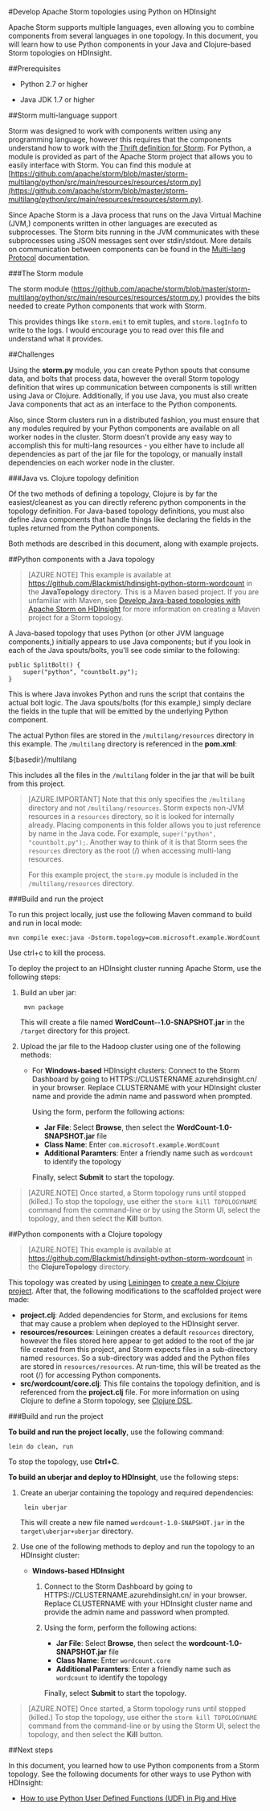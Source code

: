 <properties
   pageTitle="Use Python components in a Storm topology on HDinsight | Windows Azure"
   description="Learn how you can use Python components from with Apache Storm on Azure HDInsight. You will learn how to use Python components from both a Java based, and Clojure based Storm topology."
   services="hdinsight"
   documentationCenter=""
   authors="Blackmist"
   manager="paulettm"
   editor="cgronlun"/>

<tags
	ms.service="hdinsight"
	ms.date="10/08/2015"
	wacn.date=""/>

#Develop Apache Storm topologies using Python on HDInsight

Apache Storm supports multiple languages, even allowing you to combine components from several languages in one topology. In this document, you will learn how to use Python components in your Java and Clojure-based Storm topologies on HDInsight.

##Prerequisites

* Python 2.7 or higher

* Java JDK 1.7 or higher

##Storm multi-language support

Storm was designed to work with components written using any programming language, however this requires that the components understand how to work with the [Thrift definition for Storm](https://github.com/apache/storm/blob/master/storm-core/src/storm.thrift). For Python, a module is provided as part of the Apache Storm project that allows you to easily interface with Storm. You can find this module at [https://github.com/apache/storm/blob/master/storm-multilang/python/src/main/resources/resources/storm.py](https://github.com/apache/storm/blob/master/storm-multilang/python/src/main/resources/resources/storm.py).

Since Apache Storm is a Java process that runs on the Java Virtual Machine (JVM,) components written in other languages are executed as subprocesses. The Storm bits running in the JVM communicates with these subprocesses using JSON messages sent over stdin/stdout. More details on communication between components can be found in the [Multi-lang Protocol](https://storm.apache.org/documentation/Multilang-protocol.html) documentation.

###The Storm module

The storm module (https://github.com/apache/storm/blob/master/storm-multilang/python/src/main/resources/resources/storm.py,) provides the bits needed to create Python components that work with Storm.

This provides things like `storm.emit` to emit tuples, and `storm.logInfo` to write to the logs. I would encourage you to read over this file and understand what it provides.

##Challenges

Using the __storm.py__ module, you can create Python spouts that consume data, and bolts that process data, however the overall Storm topology definition that wires up communication between components is still written using Java or Clojure. Additionally, if you use Java, you must also create Java components that act as an interface to the Python components.

Also, since Storm clusters run in a distributed fashion, you must ensure that any modules required by your Python components are available on all worker nodes in the cluster. Storm doesn't provide any easy way to accomplish this for multi-lang resources - you either have to include all dependencies as part of the jar file for the topology, or manually install dependencies on each worker node in the cluster.

###Java vs. Clojure topology definition

Of the two methods of defining a topology, Clojure is by far the easiest/cleanest as you can directly referenc python components in the topology definition. For Java-based topology definitions, you must also define Java components that handle things like declaring the fields in the tuples returned from the Python components.

Both methods are described in this document, along with example projects.

##Python components with a Java topology

> [AZURE.NOTE] This example is available at https://github.com/Blackmist/hdinsight-python-storm-wordcount in the __JavaTopology__ directory. This is a Maven based project. If you are unfamiliar with Maven, see [Develop Java-based topologies with Apache Storm on HDInsight](/documentation/articles/hdinsight-storm-develop-java-topology) for more information on creating a Maven project for a Storm topology.

A Java-based topology that uses Python (or other JVM language components,) initially appears to use Java components; but if you look in each of the Java spouts/bolts, you'll see code similar to the following:

    public SplitBolt() {
        super("python", "countbolt.py");
    }

This is where Java invokes Python and runs the script that contains the actual bolt logic. The Java spouts/bolts (for this example,) simply declare the fields in the tuple that will be emitted by the underlying Python component.

The actual Python files are stored in the `/multilang/resources` directory in this example. The `/multilang` directory is referenced in the __pom.xml__:

<resources>
    <resource>
        <!-- Where the Python bits are kept -->
        <directory>${basedir}/multilang</directory>
    </resource>
</resources>

This includes all the files in the `/multilang` folder in the jar that will be built from this project.

> [AZURE.IMPORTANT] Note that this only specifies the `/multilang` directory and not `/multilang/resources`. Storm expects non-JVM resources in a `resources` directory, so it is looked for internally already. Placing components in this folder allows you to just reference by name in the Java code. For example, `super("python", "countbolt.py");`. Another way to think of it is that Storm sees the `resources` directory as the root (/) when accessing multi-lang resources.
>
> For this example project, the `storm.py` module is included in the `/multilang/resources` directory.

###Build and run the project

To run this project locally, just use the following Maven command to build and run in local mode:

    mvn compile exec:java -Dstorm.topology=com.microsoft.example.WordCount

Use ctrl+c to kill the process.

To deploy the project to an HDInsight cluster running Apache Storm, use the following steps:

1. Build an uber jar:

        mvn package

    This will create a file named __WordCount--1.0-SNAPSHOT.jar__ in the `/target` directory for this project.

2. Upload the jar file to the Hadoop cluster using one of the following methods:

    * For __Windows-based__ HDInsight clusters: Connect to the Storm Dashboard by going to HTTPS://CLUSTERNAME.azurehdinsight.cn/ in your browser. Replace CLUSTERNAME with your HDInsight cluster name and provide the admin name and password when prompted.

        Using the form, perform the following actions:

        * __Jar File__: Select __Browse__, then select the __WordCount-1.0-SNAPSHOT.jar__ file
        * __Class Name__: Enter `com.microsoft.example.WordCount`
        * __Additional Paramters__: Enter a friendly name such as `wordcount` to identify the topology

        Finally, select __Submit__ to start the topology.

> [AZURE.NOTE] Once started, a Storm topology runs until stopped (killed.) To stop the topology, use either the `storm kill TOPOLOGYNAME` command from the command-line or by using the Storm UI, select the topology, and then select the __Kill__ button.

##Python components with a Clojure topology

> [AZURE.NOTE] This example is available at https://github.com/Blackmist/hdinsight-python-storm-wordcount in the __ClojureTopology__ directory.

This topology was created by using [Leiningen](http://leiningen.org) to [create a new Clojure project](https://github.com/technomancy/leiningen/blob/stable/doc/TUTORIAL.md#creating-a-project). After that, the following modifications to the scaffolded project were made:

* __project.clj__: Added dependencies for Storm, and exclusions for items that may cause a problem when deployed to the HDInsight server.
* __resources/resources__: Leiningen creates a default `resources` directory, however the files stored here appear to get added to the root of the jar file created from this project, and Storm expects files in a sub-directory named `resources`. So a sub-directory was added and the Python files are stored in `resources/resources`. At run-time, this will be treated as the root (/) for accessing Python components.
* __src/wordcount/core.clj__: This file contains the topology definition, and is referenced from the __project.clj__ file. For more information on using Clojure to define a Storm topology, see [Clojure DSL](https://storm.apache.org/documentation/Clojure-DSL.html).

###Build and run the project

__To build and run the project locally__, use the following command:

    lein do clean, run

To stop the topology, use __Ctrl+C__.

__To build an uberjar and deploy to HDInsight__, use the following steps:

1. Create an uberjar containing the topology and required dependencies:

        lein uberjar

    This will create a new file named `wordcount-1.0-SNAPSHOT.jar` in the `target\uberjar+uberjar` directory.
    
2. Use one of the following methods to deploy and run the topology to an HDInsight cluster:
    
    * __Windows-based HDInsight__
    
        1. Connect to the Storm Dashboard by going to HTTPS://CLUSTERNAME.azurehdinsight.cn/ in your browser. Replace CLUSTERNAME with your HDInsight cluster name and provide the admin name and password when prompted.

        2. Using the form, perform the following actions:

            * __Jar File__: Select __Browse__, then select the __wordcount-1.0-SNAPSHOT.jar__ file
            * __Class Name__: Enter `wordcount.core`
            * __Additional Paramters__: Enter a friendly name such as `wordcount` to identify the topology

            Finally, select __Submit__ to start the topology.

> [AZURE.NOTE] Once started, a Storm topology runs until stopped (killed.) To stop the topology, use either the `storm kill TOPOLOGYNAME` command from the command-line or by using the Storm UI, select the topology, and then select the __Kill__ button.

##Next steps

In this document, you learned how to use Python components from a Storm topology. See the following documents for other ways to use Python with HDInsight:

* [How to use Python User Defined Functions (UDF) in Pig and Hive](/documentation/articles/hdinsight-python)